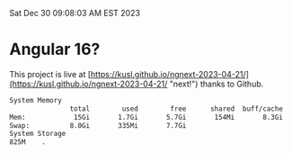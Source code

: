 Sat Dec 30 09:08:03 AM EST 2023

# Angular 16?


This project is live at [https://kusl.github.io/ngnext-2023-04-21/](https://kusl.github.io/ngnext-2023-04-21/ "next!") thanks to Github.

```bash
System Memory
               total        used        free      shared  buff/cache   available
Mem:            15Gi       1.7Gi       5.7Gi       154Mi       8.3Gi        13Gi
Swap:          8.0Gi       335Mi       7.7Gi
System Storage
825M	.
```
